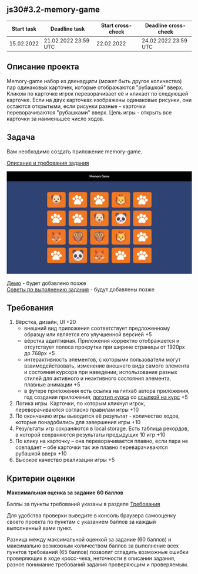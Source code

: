## js30#3.2-memory-game

| Start task | Deadline task        | Start cross-check | Deadline cross-check |
|------------|----------------------|-------------------|----------------------|
| 15.02.2022 | 21.02.2022 23:59 UTC | 22.02.2022        | 24.02.2022 23:59 UTC |

## Описание проекта
Memory-game набор из двенадцати (может быть другое количество) пар одинаковых карточек, которые отображаются "рубашкой" вверх. Кликом по карточке игрок переворачивает её и кликает по следующей карточке. Если на двух карточках изображены одинаковые рисунки, они остаются открытыми, если рисунки разные - карточки переворачиваются "рубашками" вверх. Цель игры - открыть все карточки за наименьшее число ходов. 

## Задача
Вам необходимо создать приложение memory-game.

[Описание и требования задания](js30.md)

<kbd>![](images/js30-8.jpg)</kbd>

[Демо]() - будет добавлено позже  
[Советы по выполнению задания]() - будут добавлены позже  

## Требования
1. Вёрстка, дизайн, UI +20
   - внешний вид приложения соответствует предложенному образцу или является его улучшенной версией +5
   - вёрстка адаптивная. Приложения корректно отображается и отсутствует полоса прокрутки при ширине страницы от 1920рх до 768рх +5
   - интерактивность элементов, с которыми пользователи могут взаимодействовать, изменение внешнего вида самого элемента и состояния курсора при наведении, использование разных стилей для активного и неактивного состояния элемента, плавные анимации +5
   - в футере приложения есть ссылка на гитхаб автора приложения, год создания приложения, [логотип курса](https://rs.school/images/rs_school_js.svg) со [ссылкой на курс](https://rs.school/js-stage0/) +5
2. Логика игры. Карточки, по которым кликнул игрок, переворачиваются согласно правилам игры +10
3. По окончанию игры выводится её результат - количество ходов, которые понадобились для завершения игры +10 
4. Результаты игр сохраняются в local storage. Есть таблица рекордов, в которой сохраняются результаты предыдущих 10 игр +10
5. По клику на карточку – она переворачивается плавно, если пара не совпадает – обе карточки так же плавно переварачиваются рубашкой вверх +10
6. Высокое качество реализации игры +5


## Критерии оценки

**Максимальная оценка за задание 60 баллов**  

Баллы за пункты требований указаны в разделе [Требования](#требования)

Для удобства проверки выведите в консоль браузера самооценку своего проекта по пунктам с указанием баллов за каждый выполненный вами пункт.

Разница между максимальной оценкой за задание (60 баллов) и максимально возможным количеством баллов за выполнение всех пунктов требований (65 баллов) позволит сгладить возможные ошибки проверяющих в ходе кросс-чека, неточности в описании задания, разное понимание требований задания проверяющим и проверяемым.